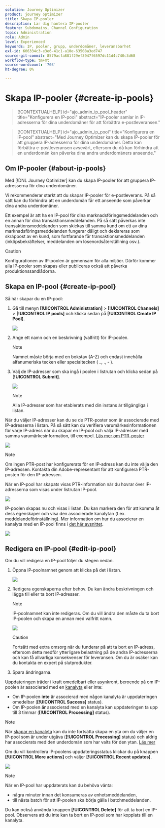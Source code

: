 ```yaml
---
solution: Journey Optimizer
product: journey optimizer
title: Skapa IP-pooler
description: Lär dig hantera IP-pooler
feature: Subdomains, Channel Configuration
topic: Administration
role: Admin
level: Experienced
keywords: IP, pooler, grupp, underdomäner, leveransbarhet
exl-id: 606334c3-e3e6-41c1-a10e-63508a3ed747
source-git-commit: 8579acfa881f29ef3947f6597dc11d4c740c3d68
workflow-type: tm+mt
source-wordcount: '703'
ht-degree: 0%

---
```


# Skapa IP-pooler {#create-ip-pools}

>[!CONTEXTUALHELP]
>id="ajo_admin_ip_pool_header"
>title="Konfigurera en IP-pool"
>abstract="IP-pooler samlar in IP-adresserna för dina underdomäner för att förbättra e-postleveransen."

>[!CONTEXTUALHELP]
>id="ajo_admin_ip_pool"
>title="Konfigurera en IP-pool"
>abstract="Med Journey Optimizer kan du skapa IP-pooler för att gruppera IP-adresserna för dina underdomäner. Detta kan förbättra e-postleveransen avsevärt, eftersom du då kan förhindra att en underdomän kan påverka dina andra underdomäners anseende."

## Om IP-pooler {#about-ip-pools}

Med [!DNL Journey Optimizer] kan du skapa IP-pooler för att gruppera IP-adresserna för dina underdomäner.

Vi rekommenderar starkt att du skapar IP-pooler för e-postleverans. På så sätt kan du förhindra att en underdomän får ett anseende som påverkar dina andra underdomäner.

Ett exempel är att ha en IP-pool för dina marknadsföringsmeddelanden och en annan för dina transaktionsmeddelanden. På så sätt påverkas inte transaktionsmeddelanden som skickas till samma kund om ett av dina marknadsföringsmeddelanden fungerar dåligt och deklareras som skräppost av en kund, som fortfarande får transaktionsmeddelanden (inköpsbekräftelser, meddelanden om lösenordsåterställning osv.).

>[!CAUTION]
>
>Konfigurationen av IP-poolen är gemensam för alla miljöer. Därför kommer alla IP-pooler som skapas eller publiceras också att påverka produktionssandlådorna.

## Skapa en IP-pool {#create-ip-pool}

Så här skapar du en IP-pool:

1. Gå till menyn **[!UICONTROL Administration]** > **[!UICONTROL Channels]** > **[!UICONTROL IP pools]** och klicka sedan på **[!UICONTROL Create IP Pool]**.

   ![](assets/ip-pool-create.png)

1. Ange ett namn och en beskrivning (valfritt) för IP-poolen.

   >[!NOTE]
   >
   >Namnet måste börja med en bokstav (A-Z) och endast innehålla alfanumeriska tecken eller specialtecken ( _, ., - ).

1. Välj de IP-adresser som ska ingå i poolen i listrutan och klicka sedan på **[!UICONTROL Submit]**.

   ![](assets/ip-pool-config.png)

   >[!NOTE]
   >
   >Alla IP-adresser som har etablerats med din instans är tillgängliga i listan.

När du väljer IP-adresser kan du se de PTR-poster som är associerade med IP-adresserna i listan. På så sätt kan du verifiera varumärkesinformationen för varje IP-adress när du skapar en IP-pool och välja IP-adresser med samma varumärkesinformation, till exempel. [Läs mer om PTR-poster](ptr-records.md)

![](assets/ip-pool-ptr-record.png)

>[!NOTE]
>
>Om ingen PTR-post har konfigurerats för en IP-adress kan du inte välja den IP-adressen. Kontakta din Adobe-representant för att konfigurera PTR-posten för den IP-adressen.

När en IP-pool har skapats visas PTR-information när du hovrar över IP-adresserna som visas under listrutan IP-pool.

![](assets/ip-pool-ptr-record-tooltip.png)

IP-poolen skapas nu och visas i listan. Du kan markera den för att komma åt dess egenskaper och visa den associerade kanalytan (t.ex. meddelandeförinställning). Mer information om hur du associerar en kanalyta med en IP-pool finns i [det här avsnittet](channel-surfaces.md).

![](assets/ip-pool-created.png)

## Redigera en IP-pool {#edit-ip-pool}

Om du vill redigera en IP-pool följer du stegen nedan.

1. Öppna IP-poolnamnet genom att klicka på det i listan.

   ![](assets/ip-pool-list.png)

1. Redigera egenskaperna efter behov. Du kan ändra beskrivningen och lägga till eller ta bort IP-adresser.

   >[!NOTE]
   >
   >IP-poolnamnet kan inte redigeras. Om du vill ändra den måste du ta bort IP-poolen och skapa en annan med valfritt namn.

   ![](assets/ip-pool-edit.png)

   >[!CAUTION]
   >
   >Fortsätt med extra omsorg när du funderar på att ta bort en IP-adress, eftersom detta medför ytterligare belastning på de andra IP-adresserna och kan få allvarliga konsekvenser för leveransen. Om du är osäker kan du kontakta en expert på slutprodukter.

1. Spara ändringarna.

Uppdateringen träder i kraft omedelbart eller asynkront, beroende på om IP-poolen är associerad med en [kanalyta](channel-surfaces.md) eller inte:

* Om IP-poolen **inte** är associerad med någon kanalyta är uppdateringen omedelbar (**[!UICONTROL Success]** status).
* Om IP-poolen **är** associerad med en kanalyta kan uppdateringen ta upp till 3 timmar (**[!UICONTROL Processing]** status).

>[!NOTE]
>
>När [skapar en kanalyta](channel-surfaces.md#create-channel-surface) kan du inte fortsätta skapa en yta om du väljer en IP-pool som är under utgåva (**[!UICONTROL Processing]** status) och aldrig har associerats med den underdomän som har valts för den ytan. [Läs mer](channel-surfaces.md#subdomains-and-ip-pools)

Om du vill kontrollera IP-poolens uppdateringsstatus klickar du på knappen **[!UICONTROL More actions]** och väljer **[!UICONTROL Recent updates]**.

![](assets/ip-pool-recent-update.png)

>[!NOTE]
>
>När en IP-pool har uppdaterats kan du behöva vänta:
>* några minuter innan det konsumeras av enhetsmeddelanden,
>* till nästa batch för att IP-poolen ska börja gälla i batchmeddelanden.

Du kan också använda knappen **[!UICONTROL Delete]** för att ta bort en IP-pool. Observera att du inte kan ta bort en IP-pool som har kopplats till en kanalyta.

